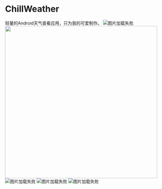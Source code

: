 # ChillWeather
轻量的Android天气查看应用，只为我的可爱制作。
![图片加载失败](https://github.com/zhaobozhen/chillweather/raw/master/sampledata/Screenshot_2018-11-05-16-56-22-128_com.absinthe.chillweather.png?imageMogr2/auto-orient/strip%7CimageView2/2/w/300)
<img width="500"  src="https://github.com/zhaobozhen/chillweather/raw/master/sampledata/Screenshot_2018-11-05-16-56-22-128_com.absinthe.chillweather.png"/>
![图片加载失败](https://github.com/zhaobozhen/chillweather/raw/master/sampledata/Screenshot_2018-11-05-16-56-32-844_com.absinthe.chillweather.png?imageMogr2/auto-orient/strip%7CimageView2/2/w/300)
![图片加载失败](https://github.com/zhaobozhen/chillweather/raw/master/sampledata/Screenshot_2018-11-05-16-56-40-483_com.absinthe.chillweather.png?imageMogr2/auto-orient/strip%7CimageView2/2/w/300)
![图片加载失败](https://github.com/zhaobozhen/chillweather/raw/master/sampledata/Screenshot_2018-11-05-17-00-45-927_com.absinthe.chillweather.png?imageMogr2/auto-orient/strip%7CimageView2/2/w/300)
